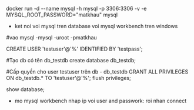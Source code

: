 docker run -d --name mysql -h mysql -p 3306:3306 -v -e MYSQL_ROOT_PASSWORD="matkhau" mysql 


- ket noi voi mysql tren database voi mysql workbench tren windows

#vao mysql
-mysql -uroot -pmatkhau

CREATE USER 'testuser'@'%' IDENTIFIED BY 'testpass';

#Tạo db có tên db_testdb
create database db_testdb;

#Cấp quyền cho user testuser trên db - db_testdb
GRANT ALL PRIVILEGES ON db_testdb.* TO 'testuser'@'%';
flush privileges;

show database; 



- mo mysql workbench nhap ip voi user and passwork: roi nhan connect